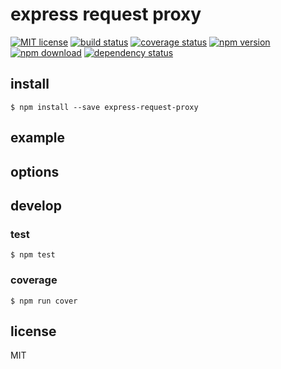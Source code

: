 # express request proxy

[![MIT license][license-image]][license-url]
[![build status][travis-image]][travis-url]
[![coverage status][coveralls-image]][coveralls-url]
[![npm version][npm-image]][npm-url]
[![npm download][download-image]][download-url]
[![dependency status][dependency-image]][dependency-url]




## install

```
$ npm install --save express-request-proxy
```




## example




## options




## develop

### test

```
$ npm test
```

### coverage

```
$ npm run cover
```




## license

MIT




[license-image]: https://img.shields.io/npm/l/express-request-proxy.svg?style=flat-square
[license-url]: https://github.com/dhcmrlchtdj/express-request-proxy/blob/master/LICENSE
[travis-image]: https://img.shields.io/travis/dhcmrlchtdj/express-request-proxy.svg?style=flat-square
[travis-url]: https://travis-ci.org/dhcmrlchtdj/express-request-proxy
[coveralls-image]: https://img.shields.io/coveralls/dhcmrlchtdj/express-request-proxy.svg?style=flat-square
[coveralls-url]: https://coveralls.io/r/dhcmrlchtdj/express-request-proxy
[npm-image]: https://img.shields.io/npm/v/express-request-proxy.svg?style=flat-square
[npm-url]: https://www.npmjs.com/package/express-request-proxy
[download-image]: https://img.shields.io/npm/dm/express-request-proxy.svg?style=flat-square
[download-url]: https://www.npmjs.com/package/express-request-proxy
[dependency-image]: https://img.shields.io/david/dhcmrlchtdj/express-request-proxy.svg?style=flat-square
[dependency-url]: https://david-dm.org/dhcmrlchtdj/express-request-proxy

